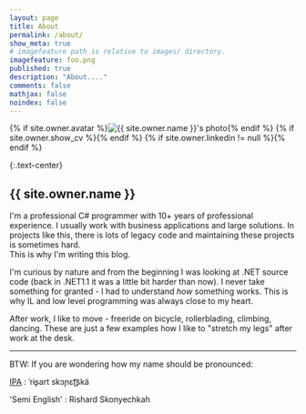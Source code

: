 ```yaml
---
layout: page
title: About
permalink: /about/
show_meta: true
# imagefeature path is relative to images/ directory.
imagefeature: foo.png
published: true
description: "About...."
comments: false
mathjax: false
noindex: false
---
```


<div class="post-author text-center">
{% if site.owner.avatar %}<img src="{{ site.url_img }}{{ site.owner.avatar }}" title="{{ site.owner.name }}'s photo" alt="{{ site.owner.name }}'s photo" itemprop="image" class="post-avatar img-circle img-responsive"/>{% endif %}
<span class="social-icons" style="padding-top: 10px; padding-bottom: 1px;">
{% if site.owner.show_cv %}<a href="{{ site.url }}/cv" title="Curriculum Vitae" class="social-icons"><i class="iconm iconm-profile" style="vertical-align: top;"></i></a>{% endif %}
{% if site.owner.linkedin != null %}<a href="{{ site.owner.linkedin }}" class="social-icons" title="LinkedIn profile" target="_blank"><i class="iconm iconm-linkedin2"></i></a>{% endif %}
</span>
</div>

{:.text-center}
## {{ site.owner.name }}

I'm a professional C# programmer with 10+ years of professional experience. I usually work with business applications and large solutions.
In projects like this, there is lots of legacy code and maintaining these projects is sometimes hard.  
This is why I'm writing this blog. 

I'm curious by nature and from the beginning I was looking at .NET source code (back in .NET1.1 it was a little bit harder than now).
I never take something for granted - I had to understand _how_ something works. This is why IL and low level programming was always close to my heart.

After work, I like to move - freeride on bicycle, rollerblading, climbing, dancing. These are just a few examples how I like to "stretch my legs" after work at the desk.

---

BTW: If you are wondering how my name should be pronounced:

[IPA]
: &#712;r&#616;&#642;art sk&#596;&#626;&#603;&#648;​&#865;​&#642;k&#228;

'Semi English'
: Rishard Skonyechkah


[IPA]: https://en.wikipedia.org/wiki/Help:IPA